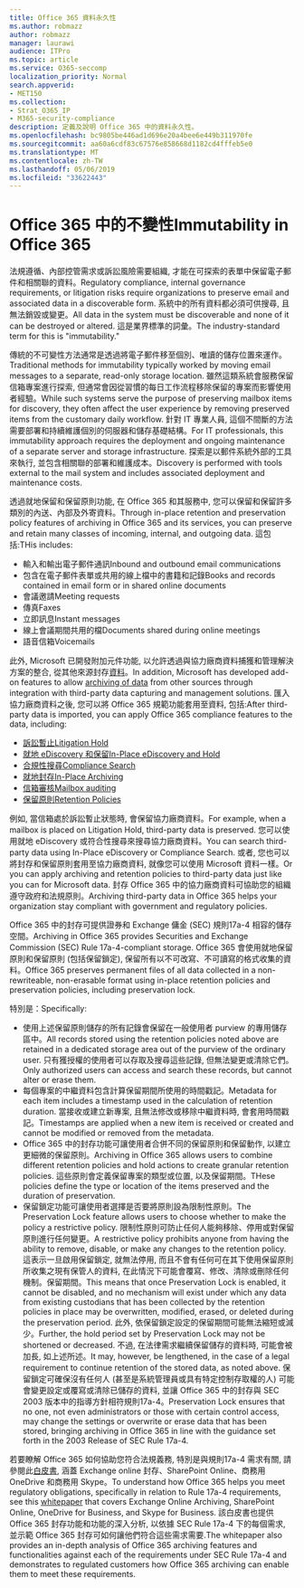 ```yaml
---
title: Office 365 資料永久性
ms.author: robmazz
author: robmazz
manager: laurawi
audience: ITPro
ms.topic: article
ms.service: O365-seccomp
localization_priority: Normal
search.appverid:
- MET150
ms.collection:
- Strat_O365_IP
- M365-security-compliance
description: 定義及說明 Office 365 中的資料永久性。
ms.openlocfilehash: bc9805be446ad1d696e20a4bee6e449b311970fe
ms.sourcegitcommit: aa60a6cdf83c67576e858668d1182cd4fffeb5e0
ms.translationtype: MT
ms.contentlocale: zh-TW
ms.lasthandoff: 05/06/2019
ms.locfileid: "33622443"
---
```

# <a name="immutability-in-office-365"></a><span data-ttu-id="c4a91-103">Office 365 中的不變性</span><span class="sxs-lookup"><span data-stu-id="c4a91-103">Immutability in Office 365</span></span>

<span data-ttu-id="c4a91-104">法規遵循、內部控管需求或訴訟風險需要組織, 才能在可探索的表單中保留電子郵件和相關聯的資料。</span><span class="sxs-lookup"><span data-stu-id="c4a91-104">Regulatory compliance, internal governance requirements, or litigation risks require organizations to preserve email and associated data in a discoverable form.</span></span> <span data-ttu-id="c4a91-105">系統中的所有資料都必須可供搜尋, 且無法銷毀或變更。</span><span class="sxs-lookup"><span data-stu-id="c4a91-105">All data in the system must be discoverable and none of it can be destroyed or altered.</span></span> <span data-ttu-id="c4a91-106">這是業界標準的詞彙。</span><span class="sxs-lookup"><span data-stu-id="c4a91-106">The industry-standard term for this is "immutability."</span></span>

<span data-ttu-id="c4a91-107">傳統的不可變性方法通常是透過將電子郵件移至個別、唯讀的儲存位置來運作。</span><span class="sxs-lookup"><span data-stu-id="c4a91-107">Traditional methods for immutability typically worked by moving email messages to a separate, read-only storage location.</span></span> <span data-ttu-id="c4a91-108">雖然這類系統會服務保留信箱專案進行探索, 但通常會因從習慣的每日工作流程移除保留的專案而影響使用者經驗。</span><span class="sxs-lookup"><span data-stu-id="c4a91-108">While such systems serve the purpose of preserving mailbox items for discovery, they often affect the user experience by removing preserved items from the customary daily workflow.</span></span> <span data-ttu-id="c4a91-109">針對 IT 專業人員, 這個不間斷的方法需要部署和持續維護個別的伺服器和儲存基礎結構。</span><span class="sxs-lookup"><span data-stu-id="c4a91-109">For IT professionals, this immutability approach requires the deployment and ongoing maintenance of a separate server and storage infrastructure.</span></span> <span data-ttu-id="c4a91-110">探索是以郵件系統外部的工具來執行, 並包含相關聯的部署和維護成本。</span><span class="sxs-lookup"><span data-stu-id="c4a91-110">Discovery is performed with tools external to the mail system and includes associated deployment and maintenance costs.</span></span>

<span data-ttu-id="c4a91-111">透過就地保留和保留原則功能, 在 Office 365 和其服務中, 您可以保留和保留許多類別的內送、內部及外寄資料。</span><span class="sxs-lookup"><span data-stu-id="c4a91-111">Through in-place retention and preservation policy features of archiving in Office 365 and its services, you can preserve and retain many classes of incoming, internal, and outgoing data.</span></span> <span data-ttu-id="c4a91-112">這包括:</span><span class="sxs-lookup"><span data-stu-id="c4a91-112">THis includes:</span></span>

- <span data-ttu-id="c4a91-113">輸入和輸出電子郵件通訊</span><span class="sxs-lookup"><span data-stu-id="c4a91-113">Inbound and outbound email communications</span></span>
- <span data-ttu-id="c4a91-114">包含在電子郵件表單或共用的線上檔中的書籍和記錄</span><span class="sxs-lookup"><span data-stu-id="c4a91-114">Books and records contained in email form or in shared online documents</span></span>
- <span data-ttu-id="c4a91-115">會議邀請</span><span class="sxs-lookup"><span data-stu-id="c4a91-115">Meeting requests</span></span>
- <span data-ttu-id="c4a91-116">傳真</span><span class="sxs-lookup"><span data-stu-id="c4a91-116">Faxes</span></span>
- <span data-ttu-id="c4a91-117">立即訊息</span><span class="sxs-lookup"><span data-stu-id="c4a91-117">Instant messages</span></span>
- <span data-ttu-id="c4a91-118">線上會議期間共用的檔</span><span class="sxs-lookup"><span data-stu-id="c4a91-118">Documents shared during online meetings</span></span>
- <span data-ttu-id="c4a91-119">語音信箱</span><span class="sxs-lookup"><span data-stu-id="c4a91-119">Voicemails</span></span>

<span data-ttu-id="c4a91-120">此外, Microsoft 已開發附加元件功能, 以允許透過與協力廠商資料捕獲和管理解決方案的整合, 從其他來源封存[資料](https://support.office.com/article/Archiving-third-party-data-in-Office-365-0ce338d5-3666-4a18-86ab-c6910ff408cc)。</span><span class="sxs-lookup"><span data-stu-id="c4a91-120">In addition, Microsoft has developed add-on features to allow [archiving of data](https://support.office.com/article/Archiving-third-party-data-in-Office-365-0ce338d5-3666-4a18-86ab-c6910ff408cc) from other sources through integration with third-party data capturing and management solutions.</span></span> <span data-ttu-id="c4a91-121">匯入協力廠商資料之後, 您可以將 Office 365 規範功能套用至資料, 包括:</span><span class="sxs-lookup"><span data-stu-id="c4a91-121">After third-party data is imported, you can apply Office 365 compliance features to the data, including:</span></span>

- [<span data-ttu-id="c4a91-122">訴訟暫止</span><span class="sxs-lookup"><span data-stu-id="c4a91-122">Litigation Hold</span></span>](create-a-litigation-hold.md)
- [<span data-ttu-id="c4a91-123">就地 eDiscovery 和保留</span><span class="sxs-lookup"><span data-stu-id="c4a91-123">In-Place eDiscovery and Hold</span></span>](manage-legal-investigations.md)
- [<span data-ttu-id="c4a91-124">合規性搜尋</span><span class="sxs-lookup"><span data-stu-id="c4a91-124">Compliance Search</span></span>](search-for-content.md)
- [<span data-ttu-id="c4a91-125">就地封存</span><span class="sxs-lookup"><span data-stu-id="c4a91-125">In-Place Archiving</span></span>](enable-archive-mailboxes.md)
- [<span data-ttu-id="c4a91-126">信箱審核</span><span class="sxs-lookup"><span data-stu-id="c4a91-126">Mailbox auditing</span></span>](enable-mailbox-auditing.md)
- [<span data-ttu-id="c4a91-127">保留原則</span><span class="sxs-lookup"><span data-stu-id="c4a91-127">Retention Policies</span></span>](retention-policies.md)

<span data-ttu-id="c4a91-128">例如, 當信箱處於訴訟暫止狀態時, 會保留協力廠商資料。</span><span class="sxs-lookup"><span data-stu-id="c4a91-128">For example, when a mailbox is placed on Litigation Hold, third-party data is preserved.</span></span> <span data-ttu-id="c4a91-129">您可以使用就地 eDiscovery 或符合性搜尋來搜尋協力廠商資料。</span><span class="sxs-lookup"><span data-stu-id="c4a91-129">You can search third-party data using In-Place eDiscovery or Compliance Search.</span></span> <span data-ttu-id="c4a91-130">或者, 您也可以將封存和保留原則套用至協力廠商資料, 就像您可以使用 Microsoft 資料一樣。</span><span class="sxs-lookup"><span data-stu-id="c4a91-130">Or you can apply archiving and retention policies to third-party data just like you can for Microsoft data.</span></span> <span data-ttu-id="c4a91-131">封存 Office 365 中的協力廠商資料可協助您的組織遵守政府和法規原則。</span><span class="sxs-lookup"><span data-stu-id="c4a91-131">Archiving third-party data in Office 365 helps your organization stay compliant with government and regulatory policies.</span></span>

<span data-ttu-id="c4a91-132">Office 365 中的封存可提供證券和 Exchange 傭金 (SEC) 規則17a-4 相容的儲存空間。</span><span class="sxs-lookup"><span data-stu-id="c4a91-132">Archiving in Office 365 provides Securities and Exchange Commission (SEC) Rule 17a-4-compliant storage.</span></span> <span data-ttu-id="c4a91-133">Office 365 會使用就地保留原則和保留原則 (包括保留鎖定), 保留所有以不可改寫、不可讀寫的格式收集的資料。</span><span class="sxs-lookup"><span data-stu-id="c4a91-133">Office 365 preserves permanent files of all data collected in a non-rewriteable, non-erasable format using in-place retention policies and preservation policies, including preservation lock.</span></span>

<span data-ttu-id="c4a91-134">特別是：</span><span class="sxs-lookup"><span data-stu-id="c4a91-134">Specifically:</span></span>

- <span data-ttu-id="c4a91-135">使用上述保留原則儲存的所有記錄會保留在一般使用者 purview 的專用儲存區中。</span><span class="sxs-lookup"><span data-stu-id="c4a91-135">All records stored using the retention policies noted above are retained in a dedicated storage area out of the purview of the ordinary user.</span></span> <span data-ttu-id="c4a91-136">只有獲授權的使用者可以存取及搜尋這些記錄, 但無法變更或清除它們。</span><span class="sxs-lookup"><span data-stu-id="c4a91-136">Only authorized users can access and search these records, but cannot alter or erase them.</span></span>
- <span data-ttu-id="c4a91-137">每個專案的中繼資料包含計算保留期間所使用的時間戳記。</span><span class="sxs-lookup"><span data-stu-id="c4a91-137">Metadata for each item includes a timestamp used in the calculation of retention duration.</span></span> <span data-ttu-id="c4a91-138">當接收或建立新專案, 且無法修改或移除中繼資料時, 會套用時間戳記。</span><span class="sxs-lookup"><span data-stu-id="c4a91-138">Timestamps are applied when a new item is received or created and cannot be modified or removed from the metadata.</span></span>
- <span data-ttu-id="c4a91-139">Office 365 中的封存功能可讓使用者合併不同的保留原則和保留動作, 以建立更細微的保留原則。</span><span class="sxs-lookup"><span data-stu-id="c4a91-139">Archiving in Office 365 allows users to combine different retention policies and hold actions to create granular retention policies.</span></span> <span data-ttu-id="c4a91-140">這些原則會定義保留專案的類型或位置, 以及保留期間。</span><span class="sxs-lookup"><span data-stu-id="c4a91-140">THese policies define the type or location of the items preserved and the duration of preservation.</span></span>
- <span data-ttu-id="c4a91-141">保留鎖定功能可讓使用者選擇是否要將原則設為限制性原則。</span><span class="sxs-lookup"><span data-stu-id="c4a91-141">The Preservation Lock feature allows users to choose whether to make the policy a restrictive policy.</span></span> <span data-ttu-id="c4a91-142">限制性原則可防止任何人能夠移除、停用或對保留原則進行任何變更。</span><span class="sxs-lookup"><span data-stu-id="c4a91-142">A restrictive policy prohibits anyone from having the ability to remove, disable, or make any changes to the retention policy.</span></span> <span data-ttu-id="c4a91-143">這表示一旦啟用保留鎖定, 就無法停用, 而且不會有任何可在其下使用保留原則所收集之現有保管人的資料, 在此情況下可能會覆寫、修改、清除或刪除任何機制。保留期間。</span><span class="sxs-lookup"><span data-stu-id="c4a91-143">This means that once Preservation Lock is enabled, it cannot be disabled, and no mechanism will exist under which any data from existing custodians that has been collected by the retention policies in place may be overwritten, modified, erased, or deleted during the preservation period.</span></span> <span data-ttu-id="c4a91-144">此外, 依保留鎖定設定的保留期間可能無法縮短或減少。</span><span class="sxs-lookup"><span data-stu-id="c4a91-144">Further, the hold period set by Preservation Lock may not be shortened or decreased.</span></span> <span data-ttu-id="c4a91-145">不過, 在法律需求繼續保留儲存的資料時, 可能會被加長, 如上述所述。</span><span class="sxs-lookup"><span data-stu-id="c4a91-145">It may, however, be lengthened, in the case of a legal requirement to continue retention of the stored data, as noted above.</span></span> <span data-ttu-id="c4a91-146">保留鎖定可確保沒有任何人 (甚至是系統管理員或具有特定控制存取權的人) 可能會變更設定或覆寫或清除已儲存的資料, 並讓 Office 365 中的封存與 SEC 2003 版本中的指導方針相符規則17a-4。</span><span class="sxs-lookup"><span data-stu-id="c4a91-146">Preservation Lock ensures that no one, not even administrators or those with certain control access, may change the settings or overwrite or erase data that has been stored, bringing archiving in Office 365 in line with the guidance set forth in the 2003 Release of SEC Rule 17a-4.</span></span>

<span data-ttu-id="c4a91-147">若要瞭解 Office 365 如何協助您符合法規義務, 特別是與規則17a-4 需求有關, 請參閱此[白皮書](https://go.microsoft.com/fwlink/?linkid=830440), 涵蓋 Exchange online 封存、SharePoint Online、商務用 OneDrive 和商務用 Skype。</span><span class="sxs-lookup"><span data-stu-id="c4a91-147">To understand how Office 365 helps you meet regulatory obligations, specifically in relation to Rule 17a-4 requirements, see this [whitepaper](https://go.microsoft.com/fwlink/?linkid=830440) that covers Exchange Online Archiving, SharePoint Online, OneDrive for Business, and Skype for Business.</span></span> <span data-ttu-id="c4a91-148">該白皮書也提供 Office 365 封存功能和功能的深入分析, 以依據 SEC Rule 17a-4 下的每個需求, 並示範 Office 365 封存可如何讓他們符合這些需求需要.</span><span class="sxs-lookup"><span data-stu-id="c4a91-148">The whitepaper also provides an in-depth analysis of Office 365 archiving features and functionalities against each of the requirements under SEC Rule 17a-4 and demonstrates to regulated customers how Office 365 archiving can enable them to meet these requirements.</span></span>